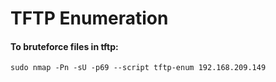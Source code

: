 # TFTP Enumeration

#### To bruteforce files in tftp:

```
sudo nmap -Pn -sU -p69 --script tftp-enum 192.168.209.149
```
